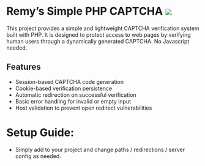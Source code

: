 
# Remy’s Simple PHP CAPTCHA <img src="https://img.shields.io/static/v1?label=🤖 Website-Telegram Bot&message=Trider Graph 📈&color=ffffff" />

This project provides a simple and lightweight CAPTCHA verification system built with PHP. It is designed to protect access to web pages by verifying human users through a dynamically generated CAPTCHA. No Javascript needed.

## Features

- Session-based CAPTCHA code generation
- Cookie-based verification persistence
- Automatic redirection on successful verification
- Basic error handling for invalid or empty input
- Host validation to prevent open redirect vulnerabilities

# Setup Guide:

- Simply add to your project and change paths / redirections / server config as needed.


